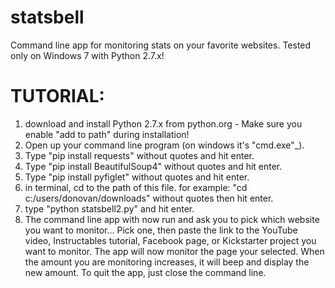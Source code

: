 # statsbell
Command line app for monitoring stats on your favorite websites.
Tested only on Windows 7 with Python 2.7.x!
# TUTORIAL:
1. download and install Python 2.7.x from python.org  - Make sure you enable "add to path" during installation!
2. Open up your command line program (on windows it's "cmd.exe"_).
3. Type "pip install requests" without quotes and hit enter.
4. Type "pip install BeautifulSoup4" without quotes and hit enter.
5. Type "pip install pyfiglet" without quotes and hit enter.
6. in terminal, cd to the path of this file. for example: "cd c:/users/donovan/downloads" without quotes then hit enter.
7. type "python statsbell2.py" and hit enter.
8. The command line app with now run and ask you to pick which website you want to monitor...
Pick one, then paste the link to the YouTube video, Instructables tutorial, Facebook page, or Kickstarter project you want to monitor.
The app will now monitor the page your selected. When the amount you are monitoring increases, it will beep and display the new amount.
To quit the app, just close the command line.

